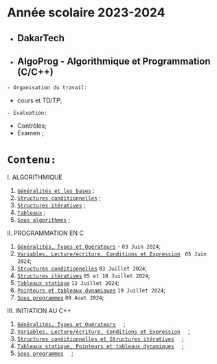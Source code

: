 # Année scolaire 2023-2024
 * ##  DakarTech  
 * ##  AlgoProg - Algorithmique et Programmation (C/C++)
 
 ``` - Organisation du travail: ```
 * cours et TD/TP;

``` - Evaluation: ```
 * Contrôles;
 * Examen ;

 # ``` Contenu: ```
I. ALGORITHMIQUE
  1. [`Généralités et les bases`](https://github.com/pape-barro/DakarTech_AlgoProg/blob/main/Basiques.pdf) ;
  2. [`Structures conditionnelles`](https://github.com/pape-barro/DakarTech_AlgoProg/blob/main/structures_conditionnelles.pdf) ;
  3. [`Structures itératives`](https://github.com/pape-barro/DakarTech_AlgoProg/blob/main/structures_iteratives.pdf) ;
  4. [`Tableaux`](https://github.com/pape-barro/DakarTech_AlgoProg/blob/main/tableaux.pdf) ;
  5. [`Sous algorithmes`](https://github.com/pape-barro/DakarTech_AlgoProg/blob/main/sous_algorithmes.pdf) ;

II. PROGRAMMATION EN C
  1. [`Généralités, Types et Opérateurs`](https://github.com/pape-barro/DakarTech_AlgoProg/blob/main/Generalite.pdf) - ``` 03 Juin 2024 ```;
  2. [`Variables, Lecture/écriture, Conditions et Expression`](https://github.com/pape-barro/DakarTech_AlgoProg/blob/main/Notion_de_base.pdf) ``` 05 Juin 2024```;
  3. [`Structures conditionnelles`](https://github.com/pape-barro/DakarTech_AlgoProg/blob/main/structures_conditionnelles_c.pdf)  ``` 03 Juillet 2024 ```;
  4. [`Structures itératives`](https://github.com/pape-barro/DakarTech_AlgoProg/blob/main/structures_iteratives_c.pdf)  ``` 05 et 10 Juillet 2024 ```;
  5. [`Tableaux statique`](https://github.com/pape-barro/DakarTech_AlgoProg/blob/main/tableaux-statiques_c.pdf)  ``` 12 Juillet 2024 ```;
  6. [`Pointeurs et tableaux dynamiques`](https://github.com/pape-barro/DakarTech_AlgoProg/blob/main/pointeurs_et_tableaux_c.pdf)  ``` 19 Juillet 2024 ```;
  7. [`Sous programmes`](https://github.com/pape-barro/DakarTech_AlgoProg/blob/main/sous-programme.pdf)  ``` 09 Aout 2024 ```;

III. INITIATION AU C++
  1. [`Généralités, Types et Opérateurs`]() ```  ```;
  2. [`Variables, Lecture/écriture, Conditions et Expression`]() ```  ```;
  3. [`Structures conditionnelles et Structures itératives`]() ```  ```;
  4. [`Tableaux statique, Pointeurs et tableaux dynamiques`]() ```  ```;
  5. [`Sous programmes`]() ```  ```;
